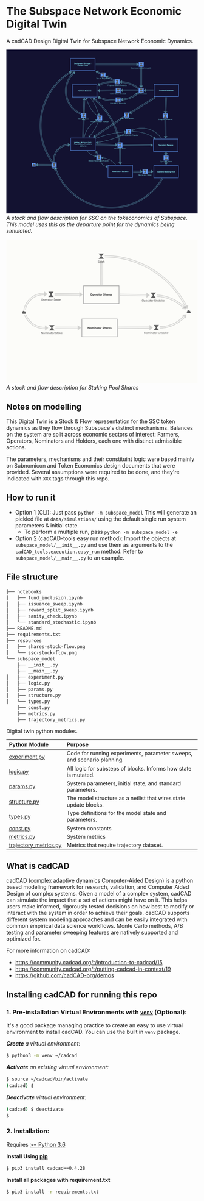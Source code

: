 # The Subspace Network Economic Digital Twin 

A cadCAD Design Digital Twin for Subspace Network Economic Dynamics.


![](resources/ssc-stock-flow.png)
*A stock and flow description for SSC on the tokeconomics of Subspace. This model uses this as the departure point for the dynamics being simulated.*

![](resources/shares-stock-flow.png)
*A stock and flow description for Staking Pool Shares*

## Notes on modelling

This Digital Twin is a Stock & Flow representation for the SSC token dynamics as they
flow through Subspace's distinct mechanisms. Balances on the system are split
across economic sectors of interest: Farmers, Operators, Nominators and Holders,
each one with distinct admissible actions.

The parameters, mechanisms and their constituint logic were based mainly on 
Subnomicon and Token Economics design documents that were provided. Several
assumptions were required to be done, and they're indicated with `XXX` tags
through this repo.

## How to run it

- Option 1 (CLI): Just pass `python -m subspace_model`
This will generate an pickled file at `data/simulations/` using the default single run
system parameters & initial state.
    - To perform a multiple run, pass `python -m subspace_model -e`
- Option 2 (cadCAD-tools easy run method): Import the objects at `subspace_model/__init__.py`
and use them as arguments to the `cadCAD_tools.execution.easy_run` method. Refer to `subspace_model/__main__.py` to an example.

## File structure

```
├── notebooks
│   ├── fund_inclusion.ipynb
│   ├── issuance_sweep.ipynb
│   ├── reward_split_sweep.ipynb
│   ├── sanity_check.ipynb
│   └── standard_stochastic.ipynb
├── README.md
├── requirements.txt
├── resources
│   ├── shares-stock-flow.png
│   └── ssc-stock-flow.png
└── subspace_model
    ├── __init__.py
    ├── __main__.py
│   ├── experiment.py
│   ├── logic.py
│   ├── params.py
│   ├── structure.py 
│   └── types.py
    ├── const.py
    ├── metrics.py
    ├── trajectory_metrics.py 
```

Digital twin python modules.
    
| Python Module | Purpose |
|:--------|:--------|
|  [experiment.py](subspace_model/experiment.py)  |  Code for running experiments, parameter sweeps, and scenario planning.  |
|  [logic.py](subspace_model/logic.py)  |  All logic for substeps of blocks. Informs how state is mutated.  |
|  [params.py](subspace_model/params.py)  |  System parameters, initial state, and standard parameters.  |
|  [structure.py](subspace_model/structure.py)  |  The model structure as a netlist that wires state update blocks.  |
|  [types.py](subspace_model/types.py)  |  Type definitions for the model state and parameters.  |
|  [const.py](subspace_model/const.py)  |  System constants  |
|  [metrics.py](subspace_model/metrics.py)  |  System metrics  |
|  [trajectory_metrics.py](subspace_model/trajectory_metrics.py)  |  Metrics that require trajectory dataset.  |


## What is cadCAD
cadCAD (complex adaptive dynamics Computer-Aided Design) is a python based modeling framework for research, validation, and Computer Aided Design of complex systems. Given a model of a complex system, cadCAD can simulate the impact that a set of actions might have on it. This helps users make informed, rigorously tested decisions on how best to modify or interact with the system in order to achieve their goals. cadCAD supports different system modeling approaches and can be easily integrated with common empirical data science workflows. Monte Carlo methods, A/B testing and parameter sweeping features are natively supported and optimized for.

For more information on cadCAD:

* https://community.cadcad.org/t/introduction-to-cadcad/15
* https://community.cadcad.org/t/putting-cadcad-in-context/19
* https://github.com/cadCAD-org/demos


## Installing cadCAD for running this repo

### 1. Pre-installation Virtual Environments with [`venv`](https://docs.python.org/3/library/venv.html) (Optional):
It's a good package managing practice to create an easy to use virtual environment to install cadCAD. You can use the built in `venv` package.

***Create** a virtual environment:*
```bash
$ python3 -m venv ~/cadcad
```

***Activate** an existing virtual environment:*
```bash
$ source ~/cadcad/bin/activate
(cadcad) $
```

***Deactivate** virtual environment:*
```bash
(cadcad) $ deactivate
$
```

### 2. Installation: 
Requires [>= Python 3.6](https://www.python.org/downloads/) 

**Install Using [pip](https://pypi.org/project/cadCAD/)** 
```bash
$ pip3 install cadcad==0.4.28
```

**Install all packages with requirement.txt**
```bash
$ pip3 install -r requirements.txt
